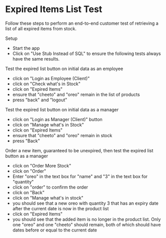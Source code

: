 # Expired Items List Test

Follow these steps to perform an end-to-end customer test of 
retrieving a list of all expired items from stock. 

Setup
- Start the app
- Click on "Use Stub Instead of SQL" to ensure the following tests always have the same results.

Test the expired list button on initial data as an employee 
- click on "Login as Employee (Client)"
- click on "Check what's in Stock" 
- click on "Expired Items"
- ensure that "cheeto" and "oreo" remain in the list of products
- press "back" and "logout"

Test the expired list button on initial data as a manager
- click on "Login as Manager (Client)" button
- click on "Manage what's in Stock"
- click on "Expired Items"
- ensure that "cheeto" and "oreo" remain in stock
- press "Back"

Order a new item, guaranteed to be unexpired, then test the expired list
button as a manager
- click on "Order More Stock"
- click on "Order"
- Enter "oreo" in the text box for "name" and "3" in the text box for "quantity"
- click on "order" to confirm the order
- click on "Back"
- click on "Manage what's in stock"
- you should see that a new oreo with quantity 3 that has an expiry date after the current date is now in the product list
- click on "Expired Items"
- you should see that the added item is no longer in the product list. Only one "oreo" and one "cheeto" should remain, both of which should have dates before or equal to the current date
